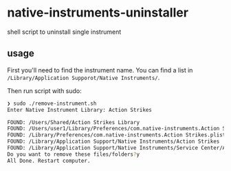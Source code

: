 # native-instruments-uninstaller
shell script to uninstall single instrument

## usage
First you'll need to find the instrument name. You can find a list in `/Library/Application Supporot/Native Instruments/`.

Then run script with sudo:
```bash
❯ sudo ./remove-instrument.sh                                                                                                                                                                                              native-instruments-uninstaller -> main ? !
Enter Native Instrument Library: Action Strikes

FOUND: /Users/Shared/Action Strikes Library
FOUND: /Users/user1/Library/Preferences/com.native-instruments.Action Strikes.plist
FOUND: /Library/Preferences/com.native-instruments.Action Strikes.plist
FOUND: /Library/Application Support/Native Instruments/Action Strikes
FOUND: /Library/Application Support/Native Instruments/Service Center/Action Strikes.xml
Do you want to remove these files/folders?y
All Done. Restart computer.

```
